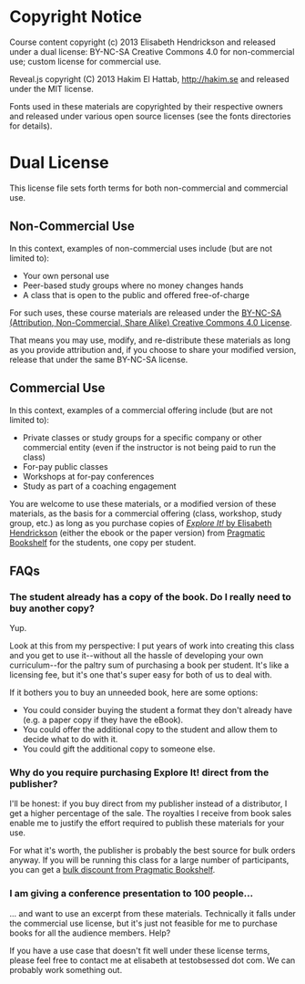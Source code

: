 # Copyright Notice

Course content copyright (c) 2013 Elisabeth Hendrickson and released under a dual license: BY-NC-SA Creative Commons 4.0 for non-commercial use; custom license for commercial use.

Reveal.js copyright (C) 2013 Hakim El Hattab, http://hakim.se and released under the MIT license.

Fonts used in these materials are copyrighted by their respective owners and released under various open source licenses (see the fonts directories for details).

# Dual License

This license file sets forth terms for both non-commercial and commercial use.

## Non-Commercial Use

In this context, examples of non-commercial uses include (but are not limited to):

* Your own personal use
* Peer-based study groups where no money changes hands
* A class that is open to the public and offered free-of-charge

For such uses, these course materials are released under the [BY-NC-SA (Attribution, Non-Commercial, Share Alike) Creative Commons 4.0 License](http://creativecommons.org/licenses/by-nc-sa/4.0/deed.en_US). 

That means you may use, modify, and re-distribute these materials as long as you provide attribution and, if you choose to share your modified version, release that under the same BY-NC-SA license.

## Commercial Use

In this context, examples of a commercial offering include (but are not limited to):

* Private classes or study groups for a specific company or other commercial entity (even if the instructor is not being paid to run the class)
* For-pay public classes
* Workshops at for-pay conferences
* Study as part of a coaching engagement

You are welcome to use these materials, or a modified version of these materials, as the basis for a commercial offering (class, workshop, study group, etc.) as long as you purchase copies of [_Explore It!_ by Elisabeth Hendrickson](http://pragprog.com/book/ehxta/explore-it) (either the ebook or the paper version) from [Pragmatic Bookshelf](http://pragprog.com) for the students, one copy per student.

## FAQs

### The student already has a copy of the book. Do I really need to buy another copy?

Yup. 

Look at this from my perspective: I put years of work into creating this class and you get to use it--without all the hassle of developing your own curriculum--for the paltry sum of purchasing a book per student. It's like a licensing fee, but it's one that's super easy for both of us to deal with.

If it bothers you to buy an unneeded book, here are some options:

* You could consider buying the student a format they don't already have (e.g. a paper copy if they have the eBook). 
* You could offer the additional copy to the student and allow them to decide what to do with it. 
* You could gift the additional copy to someone else.

### Why do you require purchasing Explore It! direct from the publisher?

I'll be honest: if you buy direct from my publisher instead of a distributor, I get a higher percentage of the sale. The royalties I receive from book sales enable me to justify the effort required to publish these materials for your use.

For what it's worth, the publisher is probably the best source for bulk orders anyway. If you will be running this class for a large number of participants, you can get a [bulk discount from Pragmatic Bookshelf](http://pragprog.com/frequently-asked-questions/volume-discounts).

### I am giving a conference presentation to 100 people...
... and want to use an excerpt from these materials. Technically it falls under the commercial use license, but it's just not feasible for me to purchase books for all the audience members. Help?

If you have a use case that doesn't fit well under these license terms, please feel free to contact me at elisabeth at testobsessed dot com. We can probably work something out.


